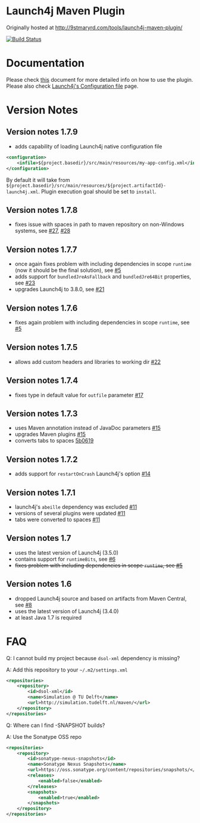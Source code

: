 # Launch4j Maven Plugin

Originally hosted at http://9stmaryrd.com/tools/launch4j-maven-plugin/

[![Build Status](https://travis-ci.org/lukaszlenart/launch4j-maven-plugin.svg)](https://travis-ci.org/lukaszlenart/launch4j-maven-plugin)

# Documentation

Please check [this](src/main/resources/README.adoc) document for more detailed info on how to use the plugin. Please also check [Launch4j's Configuration file](http://launch4j.sourceforge.net/docs.html#Configuration_file) page.

# Version Notes

## Version notes 1.7.9
- adds capability of loading Launch4j native configuration file
```xml
<configuration> 
    <infile>${project.basedir}/src/main/resources/my-app-config.xml</infile>
</configuration>
```
By default it will take from `${project.basedir}/src/main/resources/${project.artifactId}-launch4j.xml`.
Plugin execution goal should be set to `install`.

## Version notes 1.7.8
- fixes issue with spaces in path to maven repository on non-Windows systems, see [#27](../../issues/27), [#28](../../issues/28)

## Version notes 1.7.7
- once again fixes problem with including dependencies in scope `runtime` (now it should be the final solution), see [#5](../../issues/5)
- adds support for `bundledJreAsFallback` and `bundledJre64Bit` properties, see [#23](../../issues/23)
- upgrades Launch4j to 3.8.0, see [#21](../../issues/21)

## Version notes 1.7.6
- fixes again problem with including dependencies in scope `runtime`, see [#5](../../issues/5)

## Version notes 1.7.5
- allows add custom headers and libraries to working dir  [#22](../../pull/22)

## Version notes 1.7.4
- fixes type in default value for `outfile` parameter  [#17](../../pull/17)

## Version notes 1.7.3
- uses Maven annotation instead of JavaDoc parameters [#15](../../pull/15)
- upgrades Maven plugins [#15](../../pull/15)
- converts tabs to spaces [5b0619](../../commit/5b0619)

## Version notes 1.7.2
- adds support for `restartOnCrash` Launch4j's option [#14](../../pull/14)

## Version notes 1.7.1
- launch4j's `abeille` dependency was excluded [#11](../../pull/11)
- versions of several plugins were updated [#11](../../pull/11)
- tabs were converted to spaces [#11](../../pull/11)

## Version notes 1.7
- uses the latest version of Launch4j (3.5.0)
- contains support for `runtimeBits`, see [#6](../../issues/6)
- ~~fixes problem with including dependencies in scope `runtime`, see [#5](../../issues/5)~~

## Version notes 1.6
- dropped Launch4j source and based on artifacts from Maven Central, see [#8](../../issues/8)
- uses the latest version of Launch4j (3.4.0)
- at least Java 1.7 is required

# FAQ
Q: I cannot build my project because `dsol-xml` dependency is missing?

A: Add this repository to your `~/.m2/settings.xml`

```xml
<repositories>
    <repository>
        <id>dsol-xml</id>
        <name>Simulation @ TU Delft</name>
        <url>http://simulation.tudelft.nl/maven/</url>
    </repository>
</repositories>
```
Q: Where can I find -SNAPSHOT builds?

A: Use the Sonatype OSS repo

```xml
<repositories>
    <repository>
        <id>sonatype-nexus-snapshots</id>
        <name>Sonatype Nexus Snapshots</name>
        <url>https://oss.sonatype.org/content/repositories/snapshots/</url>
        <releases>
            <enabled>false</enabled>
        </releases>
        <snapshots>
            <enabled>true</enabled>
        </snapshots>
    </repository>
</repositories>
```
